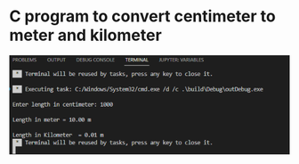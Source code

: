 # C program to convert centimeter to meter and kilometer
[![image](https://github.com/Mina-Karam/ITI-ES-4-Months/blob/Master/00-C-Programming/01-Codeforwin/00-Basic-C-programs/05-C-program-to-convert-centimeter-to-meter-and-kilometer/Execution.png)](https://www.linkedin.com/in/mina-karam/)
